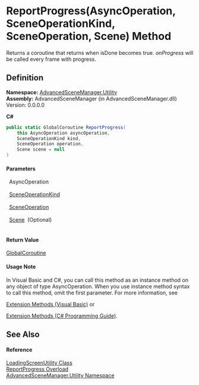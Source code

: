 # ReportProgress(AsyncOperation, SceneOperationKind, SceneOperation, Scene) Method


Returns a coroutine that returns when isDone becomes true. *onProgress* will be called every frame with progress.



## Definition
**Namespace:** <a href="N_AdvancedSceneManager_Utility.md">AdvancedSceneManager.Utility</a>  
**Assembly:** AdvancedSceneManager (in AdvancedSceneManager.dll) Version: 0.0.0.0

**C#**
``` C#
public static GlobalCoroutine ReportProgress(
	this AsyncOperation asyncOperation,
	SceneOperationKind kind,
	SceneOperation operation,
	Scene scene = null
)
```



#### Parameters
<dl><dt>  AsyncOperation</dt><dd> </dd><dt>  <a href="T_AdvancedSceneManager_Loading_SceneOperationKind.md">SceneOperationKind</a></dt><dd> </dd><dt>  <a href="T_AdvancedSceneManager_Core_SceneOperation.md">SceneOperation</a></dt><dd> </dd><dt>  <a href="T_AdvancedSceneManager_Models_Scene.md">Scene</a>  (Optional)</dt><dd> </dd></dl>

#### Return Value
<a href="T_AdvancedSceneManager_Utility_GlobalCoroutine.md">GlobalCoroutine</a>

#### Usage Note
In Visual Basic and C#, you can call this method as an instance method on any object of type AsyncOperation. When you use instance method syntax to call this method, omit the first parameter. For more information, see <a href="https://docs.microsoft.com/dotnet/visual-basic/programming-guide/language-features/procedures/extension-methods" target="_blank" rel="noopener noreferrer">

Extension Methods (Visual Basic)</a> or <a href="https://docs.microsoft.com/dotnet/csharp/programming-guide/classes-and-structs/extension-methods" target="_blank" rel="noopener noreferrer">

Extension Methods (C# Programming Guide)</a>.

## See Also


#### Reference
<a href="T_AdvancedSceneManager_Utility_LoadingScreenUtility.md">LoadingScreenUtility Class</a>  
<a href="Overload_AdvancedSceneManager_Utility_LoadingScreenUtility_ReportProgress.md">ReportProgress Overload</a>  
<a href="N_AdvancedSceneManager_Utility.md">AdvancedSceneManager.Utility Namespace</a>  
